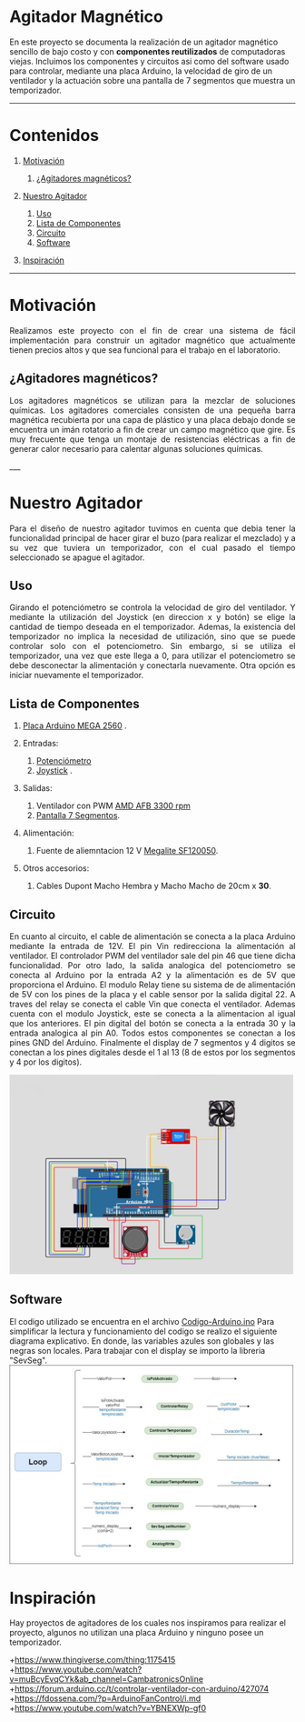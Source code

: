 # Agitador Magnético

En este proyecto se documenta la realización de un agitador magnético sencillo de bajo costo y con **componentes reutilizados** de computadoras viejas. Incluimos los componentes y circuitos asi como del software usado para controlar, mediante una placa Arduino, la velocidad de giro de un ventilador y la actuación sobre una pantalla de 7 segmentos que muestra un temporizador.
___

# Contenidos
1. [Motivación](#Motivación)
   1. [¿Agitadores magnéticos?](##¿Agitadoresmagnéticos?)
   
2. [Nuestro Agitador](#NuestroAgitador)
   1. [Uso](#uso) 
   2. [Lista de Componentes](#lista-de-componentes)
   3. [Circuito](#circuito)
   4. [Software](#software)
3. [Inspiración](#Inpiración)

___
 
# Motivación
<p align="justify"> Realizamos este proyecto con el fin de crear una sistema de fácil implementación para construir un agitador magnético que actualmente tienen precios altos y que sea funcional para el trabajo en el laboratorio.
 </p>

## ¿Agitadores magnéticos?
<p align="justify"> Los agitadores magnéticos se utilizan para la mezclar de soluciones químicas. Los agitadores comerciales consisten de una pequeña barra magnética recubierta por una capa de plástico y una placa debajo donde se encuentra un imán rotatorio a fin de crear un campo magnético que gire. Es muy frecuente que tenga un montaje de resistencias eléctricas a fin de generar calor necesario para calentar algunas soluciones químicas.</p>
___

# Nuestro Agitador
<p align="justify"> Para el diseño de nuestro agitador tuvimos en cuenta que debia tener la funcionalidad principal de hacer girar el buzo (para realizar el mezclado) y a su vez que tuviera un temporizador, con el cual pasado el tiempo seleccionado se apague el agitador. </p>

## Uso
<p align="justify"> Girando el potenciómetro se controla la velocidad de giro del ventilador. Y mediante la utilización del Joystick (en direccion x y botón) se elige la cantidad de tiempo deseada en el temporizador. Ademas, la existencia del temporizador no implica la necesidad de utilización, sino que se puede controlar solo con el potenciometro. Sin embargo, si se utiliza el temporizador, una vez que este llega a 0, para utilizar el potenciometro se debe desconectar la alimentación y conectarla nuevamente. Otra opción es iniciar nuevamente el temporizador. 
 </p>

## Lista de Componentes 
1. [Placa Arduino MEGA 2560](https://proyectoarduino.com/arduino-mega-2560/) .
2. Entradas: 
   1. [Potenciómetro](https://programarfacil.com/blog/arduino-blog/el-potenciometro-y-arduino/) 
   2. [Joystick](https://www.luisllamas.es/arduino-joystick/) .
3. Salidas:
   1. Ventilador con PWM [AMD AFB 3300 rpm](https://ar.mouser.com/datasheet/2/632/AFB70x70x15mm-515820.pdf) 
   2. [Pantalla 7 Segmentos](https://www.circuitbasics.com/arduino-7-segment-display-tutorial/).

4. Alimentación: 
   1. Fuente de aliemntacion 12 V [Megalite SF120050](https://megalite.com.ar/data/Catalogo_Nielsen.pdf).

5. Otros accesorios: 
   1. Cables Dupont Macho Hembra y Macho Macho de 20cm x **30**. 

## Circuito
<p align="justify"> En cuanto al circuito, el cable de alimentación se conecta a la placa Arduino mediante la entrada de 12V. El pin Vin redirecciona la alimentación al ventilador. El controlador PWM del ventilador sale del pin 46 que tiene dicha funcionalidad. Por otro lado, la salida analogica del potenciometro se conecta al Arduino por la entrada A2 y la alimentación es de 5V que proporciona el Arduino. El modulo Relay tiene su sistema de de alimentación de 5V con los pines de la placa y el cable sensor por la salida digital 22. A traves del relay se conecta el cable Vin que conecta el ventilador. Ademas cuenta con el modulo Joystick, este se conecta a la alimentacion al igual que los anteriores. El pin digital del botón se conecta a la entrada 30 y la entrada analogica al pin A0. Todos estos componentes se conectan a los pines GND del Arduino. Finalmente el display de 7 segmentos y 4 digitos se conectan a los pines digitales desde el 1 al 13 (8 de estos por los segmentos y 4 por los digitos).  </p>

<img src="Circuito.jpeg" alt="drawing" width="500" class="center">

## Software

El codigo utilizado se encuentra en el archivo [Codigo-Arduino.ino](https://github.com/manuel-penia/Proyecto-Agitador/blob/main/C%C3%B3digo-Arduino.ino)
Para simplificar la lectura y funcionamiento del codigo se realizo el siguiente diagrama explicativo. En donde, las variables azules son globales y las negras son locales. 
Para trabajar con el display se importo la libreria "SevSeg".
<img src="diagramaCodigo.jpeg" alt="drawing" width="500" class="right">

# Inspiración

Hay proyectos de agitadores de los cuales nos inspiramos para realizar el proyecto, algunos no utilizan una placa Arduino y ninguno posee un temporizador. 

+https://www.thingiverse.com/thing:1175415
+https://www.youtube.com/watch?v=muBcyEvqCYk&ab_channel=CambatronicsOnline
+https://forum.arduino.cc/t/controlar-ventilador-con-arduino/427074
+https://fdossena.com/?p=ArduinoFanControl/i.md
+https://www.youtube.com/watch?v=YBNEXWp-gf0
